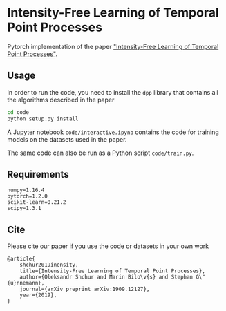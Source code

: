 # Intensity-Free Learning of Temporal Point Processes

Pytorch implementation of the paper ["Intensity-Free Learning of Temporal Point Processes"](https://arxiv.org/abs/1909.12127).

## Usage
In order to run the code, you need to install the `dpp` library that contains all the algorithms described in the paper
```bash
cd code
python setup.py install
```

A Jupyter notebook `code/interactive.ipynb` contains the code for training models on the datasets used in the paper.

The same code can also be run as a Python script `code/train.py`.

## Requirements
```
numpy=1.16.4
pytorch=1.2.0
scikit-learn=0.21.2
scipy=1.3.1
```


## Cite
Please cite our paper if you use the code or datasets in your own work
```
@article{
    shchur2019inensity,
    title={Intensity-Free Learning of Temporal Point Processes},
    author={Oleksandr Shchur and Marin Bilo\v{s} and Stephan G\"{u}nnemann},
    journal={arXiv preprint arXiv:1909.12127},
    year={2019},
}
```
